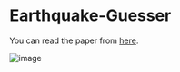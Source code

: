 # Earthquake-Guesser
You can read the paper from [here](https://github.com/resultanyildizi/earthquake-guesser/blob/3a475627f5a402fc42a423e3fe325e4b18da314f/PROJE%20RAPORU.pdf).


![image](https://github.com/resultanyildizi/earthquake-guesser/assets/47090675/67573630-f6bf-40e2-a5eb-1eab462816fa)

